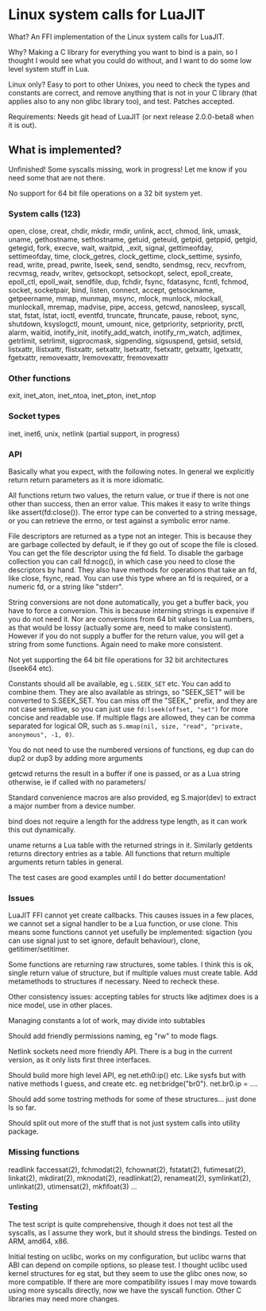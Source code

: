 # Linux system calls for LuaJIT

What? An FFI implementation of the Linux system calls for LuaJIT.

Why? Making a C library for everything you want to bind is a pain, so I thought I would see what you could do without, and I want to do some low level system stuff in Lua.

Linux only? Easy to port to other Unixes, you need to check the types and constants are correct, and remove anything that is not in your C library (that applies also to any non glibc library too), and test. Patches accepted.

Requirements: Needs git head of LuaJIT (or next release 2.0.0-beta8 when it is out).

## What is implemented?

Unfinished! Some syscalls missing, work in progress! Let me know if you need some that are not there.

No support for 64 bit file operations on a 32 bit system yet. 

### System calls (123)

open, close, creat, chdir, mkdir, rmdir, unlink, acct, chmod, link, umask, uname, gethostname, sethostname, getuid, geteuid, getpid, getppid, getgid, getegid, fork, execve, wait, waitpid, _exit, signal, gettimeofday, settimeofday, time, clock_getres, clock_gettime, clock_settime, sysinfo, read, write, pread, pwrite, lseek, send, sendto, sendmsg, recv, recvfrom, recvmsg, readv, writev, getsockopt, setsockopt, select, epoll_create, epoll_ctl, epoll_wait, sendfile, dup, fchdir, fsync, fdatasync, fcntl, fchmod, socket, socketpair, bind, listen, connect, accept, getsockname, getpeername, mmap, munmap, msync, mlock, munlock, mlockall, munlockall, mremap, madvise, pipe, access, getcwd, nanosleep, syscall, stat, fstat, lstat, ioctl, eventfd, truncate, ftruncate, pause, reboot, sync, shutdown, ksyslogctl, mount, umount,
nice, getpriority, setpriority, prctl, alarm, waitid, inotify_init, inotify_add_watch, inotify_rm_watch, adjtimex, getrlimit, setrlimit, sigprocmask, sigpending,
sigsuspend, getsid, setsid, listxattr, llistxattr, flistxattr, setxattr, lsetxattr, fsetxattr, getxattr, lgetxattr, fgetxattr, removexattr, lremovexattr, fremovexattr

### Other functions

exit, inet_aton, inet_ntoa, inet_pton, inet_ntop

### Socket types

inet, inet6, unix, netlink (partial support, in progress)

### API

Basically what you expect, with the following notes. In general we explicitly return return parameters as it is more idiomatic.

All functions return two values, the return value, or true if there is not one other than success, then an error value. This makes it easy to write things like assert(fd:close()). The error type can be converted to a string message, or you can retrieve the errno, or test against a symbolic error name.

File descriptors are returned as a type not an integer. This is because they are garbage collected by default, ie if they go out of scope the file is closed. You can get the file descriptor using the fd field. To disable the garbage collection you can call fd:nogc(), in which case you need to close the descriptors by hand. They also have methods for operations that take an fd, like close, fsync, read. You can use this type where an fd is required, or a numeric fd, or a string like "stderr". 

String conversions are not done automatically, you get a buffer back, you have to force a conversion. This is because interning strings is expensive if you do not need it. Nor are conversions from 64 bit values to Lua numbers, as that would be lossy (actually some are, need to make consistent). However if you do not supply a buffer for the return value, you will get a string from some functions. Again need to make more consistent.

Not yet supporting the 64 bit file operations for 32 bit architectures (lseek64 etc).

Constants should all be available, eg `L.SEEK_SET` etc. You can add to combine them. They are also available as strings, so "SEEK_SET" will be converted to S.SEEK_SET. You can miss off the "SEEK_" prefix, and they are not case sensitive, so you can just use `fd:lseek(offset, "set")` for more concise and readable use. If multiple flags are allowed, they can be comma separated for logical OR, such as `S.mmap(nil, size, "read", "private, anonymous", -1, 0)`.

You do not need to use the numbered versions of functions, eg dup can do dup2 or dup3 by adding more arguments

getcwd returns the result in a buffer if one is passed, or as a Lua string otherwise, ie if called with no parameters/

Standard convenience macros are also provided, eg S.major(dev) to extract a major number from a device number.

bind does not require a length for the address type length, as it can work this out dynamically.

uname returns a Lua table with the returned strings in it. Similarly getdents returns directory entries as a table. All functions that return multiple arguments return tables in general.

The test cases are good examples until I do better documentation!

### Issues

LuaJIT FFI cannot yet create callbacks. This causes issues in a few places, we cannot set a signal handler to be a Lua function, or use clone. This means some functions cannot yet usefully be implemented: sigaction (you can use signal just to set ignore, default behaviour), clone, getitimer/setitimer.

Some functions are returning raw structures, some tables. I think this is ok, single return value of structure, but if multiple values must create table. Add metamethods to structures if necessary. Need to recheck these.

Other consistency issues: accepting tables for structs like adjtimex does is a nice model, use in other places.

Managing constants a lot of work, may divide into subtables

Should add friendly permissions naming, eg "rw" to mode flags.

Netlink sockets need more friendly API. There is a bug in the current version, as it only lists first three interfaces.

Should build more high level API, eg net.eth0:ip() etc. Like sysfs but with native methods I guess, and create etc. eg net:bridge("br0"). net.br0.ip = ....

Should add some tostring methods for some of these structures... just done ls so far.

Should split out more of the stuff that is not just system calls into utility package.

### Missing functions

readlink
faccessat(2), fchmodat(2), fchownat(2), fstatat(2),  futimesat(2),  linkat(2),  mkdirat(2),  mknodat(2),
readlinkat(2), renameat(2), symlinkat(2), unlinkat(2), utimensat(2), mkfifoat(3)
...

### Testing

The test script is quite comprehensive, though it does not test all the syscalls, as I assume they work, but it should stress the bindings. Tested on ARM, amd64, x86.

Initial testing on uclibc, works on my configuration, but uclibc warns that ABI can depend on compile options, so please test. I thought uclibc used kernel structures for eg stat, but they seem to use the glibc ones now, so more compatible. If there are more compatibility issues I may move towards using more syscalls directly, now we have the syscall function. Other C libraries may need more changes.



